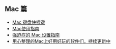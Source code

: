 ## Mac 篇

* [Mac 键盘快捷键](https://support.apple.com/zh-cn/HT201236)
* [Mac使用指南](http://www.jianshu.com/p/343a4ee97a19)
* [强迫症的 Mac 设置指南](https://github.com/macdao/ocds-guide-to-setting-up-mac#%E5%8A%9F%E8%83%BD%E9%94%AE)
* [用心整理的Mac上好用好玩的软件们，持续更新中](http://www.jianshu.com/p/b304515d225b)